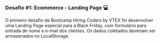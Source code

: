 ### Desafio #1: Ecommerce -  Landing Page :computer:

O primeiro desafio de Bootcamp Hiring Coders by VTEX foi desenvolver uma Landing Page especial para a Black Friday, com formulário para entrada de nome e e-mail dos clientes. Os dados coletados deveriam ser armazenados no LocalStorage.
